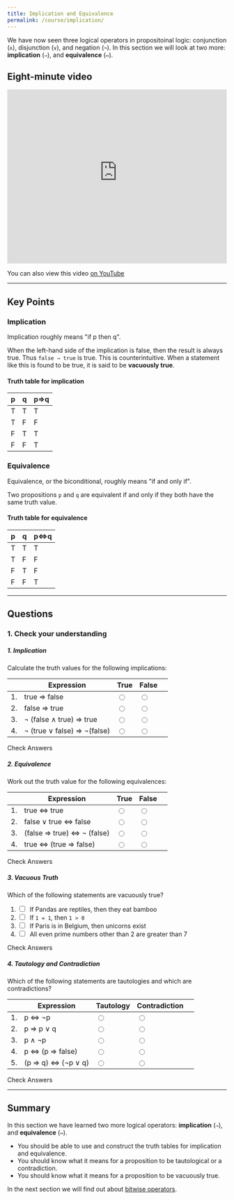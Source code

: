 ```yaml
---
title: Implication and Equivalence
permalink: /course/implication/
---
```


We have now seen three logical operators in propositoinal logic: conjunction (`∧`), disjunction (`∨`), and negation (`¬`). In this section we will look at two more: **implication** (`⇒`), and **equivalence** (`⇔`).


## Eight-minute video

<iframe width="100%" height="400px" src="https://www.youtube-nocookie.com/embed/cOKLrceYHUI" frameborder="0" allow="accelerometer; autoplay; clipboard-write; encrypted-media; gyroscope; picture-in-picture" allowfullscreen></iframe>

You can also view this video [on YouTube](https://youtu.be/cOKLrceYHUI)

---

## Key Points

### Implication

Implication roughly means "if p then q".

When the left-hand side of the implication is false, then the result is always true. Thus `false ⇒ true` is true. This is counterintuitive. When a statement like this is found to be true, it is said to be **vacuously true**.

#### Truth table for implication

| p | q | p⇒q |
|---|---|-----|
| T | T | T   |
| T | F | F   |
| F | T | T   |
| F | F | T   |

### Equivalence

Equivalence, or the biconditional, roughly means "if and only if".

Two propositions `p` and `q` are equivalent if and only if they both have the same truth value.

#### Truth table for equivalence

| p | q | p⇔q |
|---|---|-----|
| T | T | T   |
| T | F | F   |
| F | T | F   |
| F | F | T   |

---

## Questions

### 1. Check your understanding

##### 1. Implication

Calculate the truth values for the following implications:

|    | Expression | True | False | |
|----| ------ | ------- | ----- |--| 
| 1. | <label for ="q11">true ⇒ false</label>  | <input type="radio" name="q11" id="q11t" value="t"/> | <input type="radio" name="q11" id="q11f" data-answer value="f"/> | <span id="q11c" style="display:inline-block"></span> |
| 2. | <label for ="q12">false ⇒ true</label> | <input type="radio" name="q12" id="q12t" data-answer value="t"/> | <input type="radio" name="q12" id="q12f" value="f"/> | <span id="q12c" style="display:inline-block"></span> |
| 3. | <label for ="q13">¬ (false ∧ true) ⇒ true</label>| <input type="radio" name="q13" id="q13t" data-answer value="t"/> | <input type="radio" name="q13" id="q13f" value="f"/> | <span id="q13c" style="display:inline-block"></span> |
| 4. | <label for ="q14">¬ (true ∨ false) ⇒ ¬(false)</label> | <input type="radio" name="q14" id="q14t" data-answer value="t"/> | <input type="radio" name="q14" id="q14f" value="f"/> | <span id="q14c" style="display:inline-block"></span> |

<a class="btn btn-primary" type="submit" onClick="checkAnswers('q1')">Check Answers</a>
<script src="/assets/check.js"></script>

##### 2. Equivalence

Work out the truth value for the following equivalences: 

|    | Expression | True | False | |
|----| ------ | ------- | ----- | --|
| 1. | <label for ="q21">true ⇔ true</label>  | <input type="radio" name="q21" id="q21t" data-answer value="t"/> | <input type="radio" name="q21" id="q21f" value="f"/> | <span id="q21c" style="display:inline-block"></span> |
| 2. | <label for ="q22">false ∨ true ⇔ false</label> | <input type="radio" name="q22" id="q22t" value="t"/> | <input type="radio" name="q22" id="q22f"  data-answer value="f"/> |<span id="q22c" style="display:inline-block"></span> |
| 3. | <label for ="q23">(false ⇒ true) ⇔ ¬ (false)</label>| <input type="radio" name="q23" id="q23t"  data-answer value="t"/> | <input type="radio" name="q23" id="q23f" value="f"/> | <span id="q23c" style="display:inline-block"></span> |
| 4. | <label for ="q24">true ⇔ (true ⇒ false) </label> | <input type="radio" name="q24" id="q24t" value="t"/> | <input type="radio" name="q24" id="q24f" data-answer value="f"/> | <span id="q24c" style="display:inline-block"></span> |

<a class="btn btn-primary" type="submit" onClick="checkAnswers('q2')">Check Answers</a>

##### 3. Vacuous Truth

Which of the following statements are vacuously true? 

1. <input type="checkbox" id="q31" data-answer="true"/> <span id="q31c" style="display:inline-block"></span> <label for ="q31">If Pandas are reptiles, then they eat bamboo</label> 
2. <input type="checkbox" id="q32" data-answer="false"/> <span id="q32c" style="display:inline-block"></span> <label for ="q32">If `1 = 1`, then `1 > 0`</label> 
3. <input type="checkbox" id="q33" data-answer="true"/> <span id="q33c" style="display:inline-block"></span> <label for ="q33">If Paris is in Belgium, then unicorns exist</label> 
3. <input type="checkbox" id="q34" data-answer="true"/> <span id="q34c" style="display:inline-block"></span> <label for ="q33">All even prime numbers other than 2 are greater than 7</label> 


<a class="btn btn-primary" type="submit" onClick="checkAnswers('q3')">Check Answers</a>

##### 4. Tautology and Contradiction

Which of the following statements are tautologies and which are contradictions?

|    | Expression | Tautology | Contradiction | |
| -- | ---------- | ---- | ----- | -- |
| 1. | p ⇔ ¬p | <input type="radio" name="q41" id="q41t" value="t"/> | <input type="radio" name="q41"  data-answer id="q41f" value="f"/> | <span id="q41c" style="display:inline-block"></span> |
| 2. | p ⇒ p ∨ q  | <input type="radio" name="q42" id="q42t"  data-answer value="t"/> | <input type="radio" name="q42" id="q42f" value="f"/> | <span id="q42c" style="display:inline-block"></span> |
| 3. | p ∧ ¬p  | <input type="radio" name="q43" id="q43t" value="t"/> | <input type="radio" name="q43" id="q43f"  data-answer value="f"/> | <span id="q43c" style="display:inline-block"></span> |
| 4. | p ⇔ (p ⇒ false) | <input type="radio" name="q44" id="q44t" value="t"/> | <input type="radio" name="q44" id="q44f"  data-answer value="f"/> | <span id="q44c" style="display:inline-block"></span> |
| 5. | (p ⇒ q) ⇔ (¬p ∨ q) | <input type="radio" name="q45" id="q45t" data-answer value="t"/> | <input type="radio" name="q45" id="q45f" value="f"/> | <span id="q45c" style="display:inline-block"></span> |

<a class="btn btn-primary" type="submit" onClick="checkAnswers('q4')">Check Answers</a>


---

## Summary

In this section we have learned two more logical operators: **implication** (`⇒`), and **equivalence** (`⇔`).

* You should be able to use and construct the truth tables for implication and equivalence.
* You should know what it means for a proposition to be tautological or a contradiction.
* You should know what it means for a proposition to be vacuously true.

In the next section we will find out about [bitwise operators](../bitwise-operators).